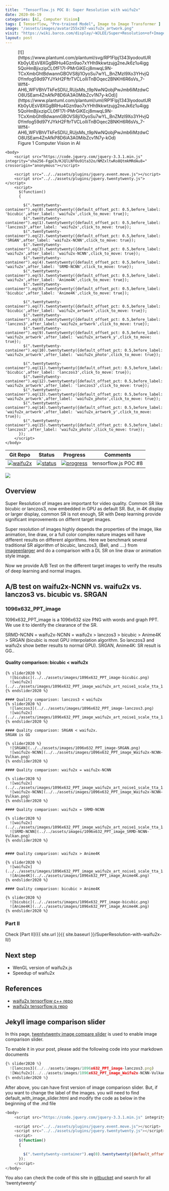 ```yaml
---
title:  "Tensorflow.js POC 8: Super Resolution with waifu2x"
date: 2020-06-19
categories: [AI, Computer Vision]
tags: [ Tensorflow, "Pre-trained Model", Image to Image Transformer ]
image: "/assets/images/avatar255x287-waifu2x_artwork.png"
visit: "https://wiki.barco.com/display/~WJLEE/Super+Resolution+of+Images"
layout: post
---
```


<figure markdown="span">
[![](https://www.plantuml.com/plantuml/svg/RP1FIpj1343lyodoutURKb0yUEsV8XGgBRHu4Gzn9ao7xYHh9kkwtzujg2neJk6z1u4igg5QoHmBjixzipCL0fF17I-PMrGiKEcj8mwqL9N-TCxXmbGhtBdwannGBOVS8ji1OyoSu7wYL_BnZMzl9Xo3YHvjQ0Ymfog59d97YJYkH2FftrTVCLoIIiTnBOqec2BNKH6R6sVs_7-Wff4-AH6_WFVBhVTkFeSDlU_RUjsMs_t9pNwNQobjPwJmb6iMzdwCO8USEam4ZnAfkP8D6iA3A0MibZcv1N7y-kOd)](https://www.plantuml.com/plantuml/uml/RP1FIpj1343lyodoutURKb0yUEsV8XGgBRHu4Gzn9ao7xYHh9kkwtzujg2neJk6z1u4igg5QoHmBjixzipCL0fF17I-PMrGiKEcj8mwqL9N-TCxXmbGhtBdwannGBOVS8ji1OyoSu7wYL_BnZMzl9Xo3YHvjQ0Ymfog59d97YJYkH2FftrTVCLoIIiTnBOqec2BNKH6R6sVs_7-Wff4-AH6_WFVBhVTkFeSDlU_RUjsMs_t9pNwNQobjPwJmb6iMzdwCO8USEam4ZnAfkP8D6iA3A0MibZcv1N7y-kOd)
  <figcaption>Figure 1 Computer Vision in AI</figcaption>
</figure>

```{r echo=FALSE, eval=FALSE}
<body>
    <script src="https://code.jquery.com/jquery-3.3.1.min.js" integrity="sha256-FgpCb/KJQlLNfOu91ta32o/NMZxltwRo8QtmkMRdAu8=" crossorigin="anonymous"></script>

    <script src="../../assets/plugins/jquery.event.move.js"></script>
    <script src="../../assets/plugins/jquery.twentytwenty.js"></script>
    <script>
      $(function()
      {

        $(".twentytwenty-container").eq(0).twentytwenty({default_offset_pct: 0.5,before_label: 'bicubic',after_label: 'waifu2x',click_to_move: true});
        $(".twentytwenty-container").eq(1).twentytwenty({default_offset_pct: 0.5,before_label: 'lanczos3',after_label: 'waifu2x',click_to_move: true});
        $(".twentytwenty-container").eq(2).twentytwenty({default_offset_pct: 0.5,before_label: 'SRGAN',after_label: 'waifu2x-NCNN',click_to_move: true});
        $(".twentytwenty-container").eq(3).twentytwenty({default_offset_pct: 0.5,before_label: 'waifu2x',after_label: 'waifu2x-NCNN',click_to_move: true});
        $(".twentytwenty-container").eq(4).twentytwenty({default_offset_pct: 0.5,before_label: 'waifu2x',after_label: 'SRMD-NCNN',click_to_move: true});
        $(".twentytwenty-container").eq(5).twentytwenty({default_offset_pct: 0.5,before_label: 'waifu2x',after_label: 'Anime4K',click_to_move: true});
        $(".twentytwenty-container").eq(6).twentytwenty({default_offset_pct: 0.5,before_label: 'bicubic',after_label: 'Anime4K',click_to_move: true});

        $(".twentytwenty-container").eq(7).twentytwenty({default_offset_pct: 0.5,before_label: 'bicubic',after_label: 'waifu2x_artwork',click_to_move: true});
        $(".twentytwenty-container").eq(8).twentytwenty({default_offset_pct: 0.5,before_label: 'lanczos3',after_label: 'waifu2x_artwork',click_to_move: true});
        $(".twentytwenty-container").eq(9).twentytwenty({default_offset_pct: 0.5,before_label: 'waifu2x_artwork',after_label: 'waifu2x_artwork_y',click_to_move: true});
        $(".twentytwenty-container").eq(10).twentytwenty({default_offset_pct: 0.5,before_label: 'waifu2x_artwork',after_label: 'waifu2x_photo',click_to_move: true});

        $(".twentytwenty-container").eq(11).twentytwenty({default_offset_pct: 0.5,before_label: 'bicubic',after_label: 'lanczos3',click_to_move: true});
        $(".twentytwenty-container").eq(12).twentytwenty({default_offset_pct: 0.5,before_label: 'waifu2x_artwork',after_label: 'lanczos3',click_to_move: true});
        $(".twentytwenty-container").eq(13).twentytwenty({default_offset_pct: 0.5,before_label: 'waifu2x_artwork',after_label: 'waifu2x_photo',click_to_move: true});
        $(".twentytwenty-container").eq(14).twentytwenty({default_offset_pct: 0.5,before_label: 'waifu2x_artwork',after_label: 'waifu2x_artwork_y',click_to_move: true});
        $(".twentytwenty-container").eq(15).twentytwenty({default_offset_pct: 0.5,before_label: 'lanczos3',after_label: 'waifu2x_photo',click_to_move: true});
      });
    </script>
</body>

```

| Git Repo                                                                                                                                         | Status                                                                                                                                                                | Progress                                                                                                                    | Comments                                                     |
|--------------------------------------------------------------------------------------------------------------------------------------------------|-----------------------------------------------------------------------------------------------------------------------------------------------------------------------|----------------------------------------------------------------------------------------------------------------------------------------|--------------------------------------------------------------|
| [![waifu2x](https://img.shields.io/badge/waifu2x_tfjs-gray?logo=tensorflow)](https://git.barco.com/users/wjlee/repos/waifu2x-tfjs/browse) | [![status](https://tailab.barco.com:9443/deeplearningcomputing/waifu2x-tfjs/badges/master/pipeline.svg)](https://tailab.barco.com:9443/deeplearningcomputing/waifu2x-tfjs/pipelines) | [![progress](https://img.shields.io/badge/waifu2x_tfjs-POC-red)](http://dlc.barco.com:3002/)|tensorflow.js POC #8|

[![](https://rebrand.ly/dlc_png_url)](https://rebrand.ly/dlc_uml_url)

## Overview
Super Resolution of images are important for video quality. Common SR like bicubic or lanczos3, now embedded in GPU as default SR. But, in 4K display or larger display, common SR is not enough, SR with Deep learning provide significant improvements on differnt target images. 

Super resolution of images highly depends the properties of the image, like animation, line draw, or a full color complex nature images will have different results on different algorithms. Here we benchmark several traditional SR algorithm of bicubic, lanczos3, (Bell, and ....) from [imageenlarger](https://www.imageenlarger.com/) and do a comparison with a DL SR on line draw or animation style image. 

Now we provide A/B Test on the different target images to verify the results of deep learning and normal images.

## A/B test on waifu2x-NCNN vs. waifu2x vs. lanczos3 vs. bicubic vs. SRGAN

### 1096x632_PPT_image

1096x632_PPT_image is a 1096x632 size PNG with words and graph PPT. We use it to identify the clearance of the SR.

SRMD-NCNN = waifu2x-NCNN = waifu2x > lanczos3 > bicubic > Anime4K > SRGAN (bicubic is most GPU interpolation algorithm. So lanczos3 and waifu2x show better results to normal GPU). SRGAN, Anime4K: SR result is GG..

#### Quality comparison: bicubic < waifu2x
```{r echo=FALSE, eval=FALSE}
{% slider2020 %}
  ![bicubic](../../assets/images/1096x632_PPT_image-bicubic.png)
  ![waifu2x](../../assets/images/1096x632_PPT_image_waifu2x_art_noise1_scale_tta_1.png)
{% endslider2020 %}

#### Quality comparison: lanczos3 < waifu2x
{% slider2020 %}
  ![lanczos3](../../assets/images/1096x632_PPT_image-lanczos3.png)
  ![waifu2x](../../assets/images/1096x632_PPT_image_waifu2x_art_noise1_scale_tta_1.png)
{% endslider2020 %}

#### Quality comparison: SRGAN < waifu2x. 
SRGAN is GG

{% slider2020 %}
  ![SRGAN](../../assets/images/1096x632_PPT_image-SRGAN.png)
  ![waifu2x-NCNN](../../assets/images/1096x632_PPT_image_Waifu2x-NCNN-Vulkan.png)
{% endslider2020 %}

#### Quality comparison: waifu2x = waifu2x-NCNN

{% slider2020 %}
  ![waifu2x](../../assets/images/1096x632_PPT_image_waifu2x_art_noise1_scale_tta_1.png)
  ![waifu2x-NCNN](../../assets/images/1096x632_PPT_image_Waifu2x-NCNN-Vulkan.png)
{% endslider2020 %}

#### Quality comparison: waifu2x = SRMD-NCNN

{% slider2020 %}
  ![waifu2x](../../assets/images/1096x632_PPT_image_waifu2x_art_noise1_scale_tta_1.png)
  ![SRMD-NCNN](../../assets/images/1096x632_PPT_image_SRMD-NCNN-Vulkan.png)
{% endslider2020 %}


#### Quality comparison: waifu2x > Anime4K

{% slider2020 %}
  ![waifu2x](../../assets/images/1096x632_PPT_image_waifu2x_art_noise1_scale_tta_1.png)
  ![Anime4K](../../assets/images/1096x632_PPT_image_Anime4K.png)
{% endslider2020 %}

#### Quality comparison: bicubic > Anime4K

{% slider2020 %}
  ![bicubic](../../assets/images/1096x632_PPT_image-bicubic.png)
  ![Anime4K](../../assets/images/1096x632_PPT_image_Anime4K.png)
{% endslider2020 %}
```

### Part II
Check [Part II]({{ site.url }}{{ site.baseurl }}/SuperResolution-with-waifu2x-II/)

## Next step
* WenGL version of waifu2x.js
* Speedup of waifu2x

## References
* [waifu2x tensorflow c++ repo](https://git.barco.com/users/wjlee/repos/waifu2x-tfjs/browse)
* [waifu2x tensorflow.js repo](https://git.barco.com/users/wjlee/repos/waifu2x/browse)


## Jekyll image comparison slider
In this page, [twentytwenty image compare slider](https://github.com/zurb/twentytwenty) is used to enable image comparison slider.

To enable it in your post, please add the following code into your markdown documents


``` js
{% slider2020 %}
  ![lanczos3](../../assets/images/1096x632_PPT_image-lanczos3.png)
  ![Waifu2x](../../assets/images/1096x632_PPT_image_Waifu2x-NCNN-Vulkan.png)
{% endslider2020 %}
```

After above, you can have first version of image compariosn slider. But, if you want to change the label of the images. you will need to find default_with_image_slider.html and modify the code as below in the beginning of the .md file

``` js
<body>
    <script src="https://code.jquery.com/jquery-3.3.1.min.js" integrity="sha256-FgpCb/KJQlLNfOu91ta32o/NMZxltwRo8QtmkMRdAu8=" crossorigin="anonymous"></script>

    <script src="../../assets/plugins/jquery.event.move.js"></script>
    <script src="../../assets/plugins/jquery.twentytwenty.js"></script>
    <script>
      $(function()
      {

        $(".twentytwenty-container").eq(0).twentytwenty({default_offset_pct: 0.5,before_label: 'lanczos3',after_label: 'waifu2x-NCNN',click_to_move: true});
      });
    </script>
</body>
```

You also can check the code of this site in [gitbucket](https://git.barco.com/users/wjlee/repos/dlcv2.barco.com/browse) and search for all 'twentytwenty'